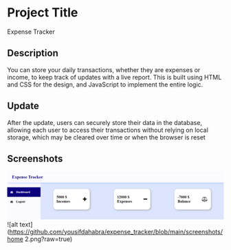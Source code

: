 # Project Title

Expense Tracker

## Description

You can store your daily transactions, whether they are expenses or income, to keep track of updates with a live report. This is built using HTML and CSS for the design, and JavaScript to implement the entire logic.

## Update

After the update, users can securely store their data in the database, allowing each user to access their transactions without relying on local storage, which may be cleared over time or when the browser is reset

## Screenshots
![alt text](https://github.com/yousifdahabra/expense_tracker/blob/main/screenshots/home.png?raw=true)
![alt text](https://github.com/yousifdahabra/expense_tracker/blob/main/screenshots/home 2.png?raw=true)
